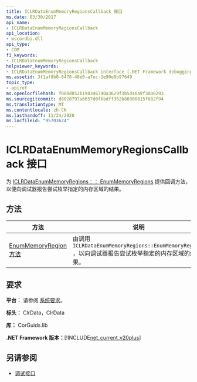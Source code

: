 ```yaml
---
title: ICLRDataEnumMemoryRegionsCallback 接口
ms.date: 03/30/2017
api_name:
- ICLRDataEnumMemoryRegionsCallback
api_location:
- mscordbi.dll
api_type:
- COM
f1_keywords:
- ICLRDataEnumMemoryRegionsCallback
helpviewer_keywords:
- ICLRDataEnumMemoryRegionsCallback interface [.NET Framework debugging]
ms.assetid: 3f1af8b0-8478-48e0-a7ec-3e90e0b97649
topic_type:
- apiref
ms.openlocfilehash: f080d852b190346740a3629f3b5d46a9f3808293
ms.sourcegitcommit: d8020797a6657d0fbbdff362b80300815f682f94
ms.translationtype: MT
ms.contentlocale: zh-CN
ms.lasthandoff: 11/24/2020
ms.locfileid: "95703624"
---
```

# <a name="iclrdataenummemoryregionscallback-interface"></a>ICLRDataEnumMemoryRegionsCallback 接口

为 [ICLRDataEnumMemoryRegions：： EnumMemoryRegions](iclrdataenummemoryregions-enummemoryregions-method.md) 提供回调方法，以便向调试器报告尝试枚举指定的内存区域的结果。  
  
## <a name="methods"></a>方法  
  
|方法|说明|  
|------------|-----------------|  
|[EnumMemoryRegion 方法](iclrdataenummemoryregionscallback-enummemoryregion-method.md)|由调用 `ICLRDataEnumMemoryRegions::EnumMemoryRegions` ，以向调试器报告尝试枚举指定的内存区域的结果。|  
  
## <a name="requirements"></a>要求  

 **平台：** 请参阅 [系统要求](../../get-started/system-requirements.md)。  
  
 **标头：** ClrData，ClrData  
  
 **库：** CorGuids.lib  
  
 **.NET Framework 版本：**[!INCLUDE[net_current_v20plus](../../../../includes/net-current-v20plus-md.md)]  
  
## <a name="see-also"></a>另请参阅

- [调试接口](debugging-interfaces.md)
